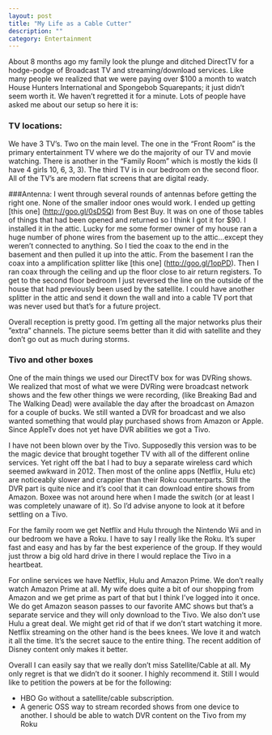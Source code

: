 ```yaml
---
layout: post
title: "My Life as a Cable Cutter"
description: ""
category: Entertainment
---
```



About 8 months ago my family look the plunge and ditched DirectTV for a hodge-podge of Broadcast TV and streaming/download services. Like many people we realized that we were paying over $100 a month to watch House Hunters International and Spongebob Squarepants; it just didn’t seem worth it. We haven’t regretted it for a minute. Lots of people have asked me about our setup so here it is:

### TV locations: 
We have 3 TV’s. Two on the main level. The one in the “Front Room” is the primary entertainment TV where we do the majority of our TV and movie watching. There is another in the “Family Room” which is mostly the kids (I have 4 girls 10, 6, 3, 3). The third TV is in our bedroom on the second floor. All of the TV’s are modern flat screens that are digital ready.

###Antenna: 
I went through several rounds of antennas before getting the right one. None of the smaller indoor ones would work. I ended up getting [this one] (http://goo.gl/0sD5Q) from Best Buy. It was on one of those tables of things that had been opened and returned so I think I got it for $90. I installed it in the attic. Lucky for me some former owner of my house ran a huge number of phone wires from the basement up to the attic...except they weren’t connected to anything. So I tied the coax to the end in the basement and then pulled it up into the attic. From the basement I ran the coax into a amplification splitter like [this one] (http://goo.gl/1opPD). Then I ran coax through the ceiling and up the floor close to air return registers. To get to the second floor bedroom I just reversed the line on the outside of the house that had previously been used by the satellite. I could have another splitter in the attic and send it down the wall and into a cable TV port that was never used but that’s for a future project.

Overall reception is pretty good. I’m getting all the major networks plus their ”extra” channels. The picture seems better than it did with satellite and they don’t go out as much during storms.

### Tivo and other boxes
One of the main things we used our DirectTV box for was DVRing shows. We realized that most of what we were DVRing were broadcast network shows and the few other things we were recording, (like Breaking Bad and The Walking Dead) were available the day after the broadcast on Amazon for a couple of bucks. We still wanted a DVR for broadcast and we also wanted something that would play purchased shows from Amazon or Apple. Since AppleTv does not yet have DVR abilities we got a Tivo. 

I have not been blown over by the Tivo. Supposedly this version was to be the magic device that brought together TV with all of the different online services. Yet right off the bat I had to buy a separate wireless card which seemed awkward in 2012. Then most of the online apps (Netflix, Hulu etc) are noticeably slower and crappier than their Roku counterparts. Still the DVR part is quite nice and it’s cool that it can download entire shows from Amazon. Boxee was not around here when I made the switch (or at least I was completely unaware of it). So I’d advise anyone to look at it before settling on a Tivo.

For the family room we get Netflix and Hulu through the Nintendo Wii and in our bedroom we have a Roku. I have to say I really like the Roku. It’s super fast and easy and has by far the best experience of the group. If they would just throw a big old hard drive in there I would replace the Tivo in a heartbeat.

For online services we have Netflix, Hulu and Amazon Prime. We don’t really watch Amazon Prime at all. My wife does quite a bit of our shopping from Amazon and we get prime as part of that but I think I’ve logged into it once. We do get Amazon season passes to our favorite AMC shows but that’s a separate service and they will only download to the Tivo. We also don’t use Hulu a great deal. We might get rid of that if we don’t start watching it more. Netflix streaming on the other hand is the bees knees. We love it and watch it all the time. It’s the secret sauce to the entire thing. The recent addition of Disney content only makes it better.

Overall I can easily say that we really don’t miss Satellite/Cable at all. My only regret is that we didn’t do it sooner. I highly recommend it. Still I would like to petition the powers at be for the following:

* HBO Go without a satellite/cable subscription.
* A generic OSS way to stream recorded shows from one device to another. I should be able to watch DVR content on the Tivo from my Roku 
